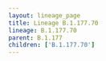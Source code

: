 ```yaml
---
layout: lineage_page
title: Lineage B.1.177.70
lineage: B.1.177.70
parent: B.1.177
children: ['B.1.177.70']
---
```

